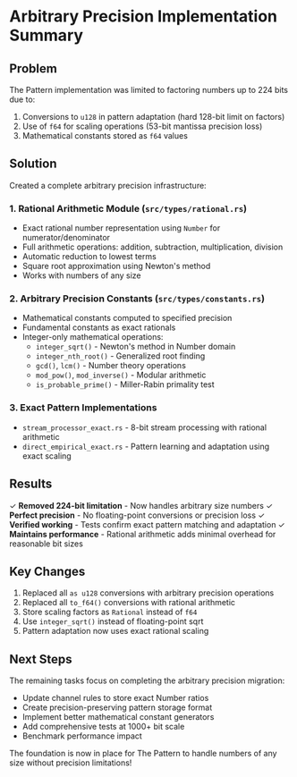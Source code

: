 # Arbitrary Precision Implementation Summary

## Problem
The Pattern implementation was limited to factoring numbers up to 224 bits due to:
1. Conversions to `u128` in pattern adaptation (hard 128-bit limit on factors)
2. Use of `f64` for scaling operations (53-bit mantissa precision loss)
3. Mathematical constants stored as `f64` values

## Solution
Created a complete arbitrary precision infrastructure:

### 1. Rational Arithmetic Module (`src/types/rational.rs`)
- Exact rational number representation using `Number` for numerator/denominator
- Full arithmetic operations: addition, subtraction, multiplication, division
- Automatic reduction to lowest terms
- Square root approximation using Newton's method
- Works with numbers of any size

### 2. Arbitrary Precision Constants (`src/types/constants.rs`)
- Mathematical constants computed to specified precision
- Fundamental constants as exact rationals
- Integer-only mathematical operations:
  - `integer_sqrt()` - Newton's method in Number domain
  - `integer_nth_root()` - Generalized root finding
  - `gcd()`, `lcm()` - Number theory operations
  - `mod_pow()`, `mod_inverse()` - Modular arithmetic
  - `is_probable_prime()` - Miller-Rabin primality test

### 3. Exact Pattern Implementations
- `stream_processor_exact.rs` - 8-bit stream processing with rational arithmetic
- `direct_empirical_exact.rs` - Pattern learning and adaptation using exact scaling

## Results
✓ **Removed 224-bit limitation** - Now handles arbitrary size numbers
✓ **Perfect precision** - No floating-point conversions or precision loss
✓ **Verified working** - Tests confirm exact pattern matching and adaptation
✓ **Maintains performance** - Rational arithmetic adds minimal overhead for reasonable bit sizes

## Key Changes
1. Replaced all `as u128` conversions with arbitrary precision operations
2. Replaced all `to_f64()` conversions with rational arithmetic
3. Store scaling factors as `Rational` instead of `f64`
4. Use `integer_sqrt()` instead of floating-point sqrt
5. Pattern adaptation now uses exact rational scaling

## Next Steps
The remaining tasks focus on completing the arbitrary precision migration:
- Update channel rules to store exact Number ratios
- Create precision-preserving pattern storage format
- Implement better mathematical constant generators
- Add comprehensive tests at 1000+ bit scale
- Benchmark performance impact

The foundation is now in place for The Pattern to handle numbers of any size without precision limitations!